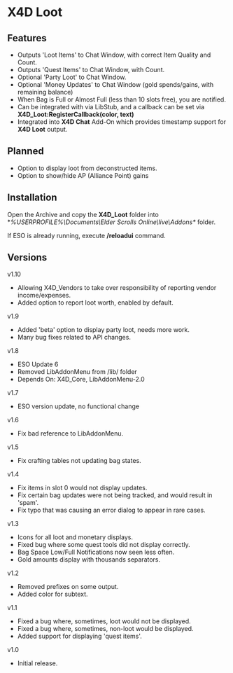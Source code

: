 # X4D **Loot**

## Features

- Outputs 'Loot Items' to Chat Window, with correct Item Quality and Count.
- Outputs 'Quest Items' to Chat Window, with Count.
- Optional 'Party Loot' to Chat Window.
- Optional 'Money Updates' to Chat Window (gold spends/gains, with remaining balance)
- When Bag is Full or Almost Full (less than 10 slots free), you are notified.
- Can be integrated with via LibStub, and a callback can be set via **X4D_Loot:RegisterCallback(color, text)**
- Integrated into **X4D Chat** Add-On which provides timestamp support for **X4D Loot** output.

## Planned

- Option to display loot from deconstructed items.
- Option to show/hide AP (Alliance Point) gains

## Installation

Open the Archive and copy the **X4D_Loot** folder into **%USERPROFILE%\Documents\Elder Scrolls Online\live\Addons\** folder.

If ESO is already running, execute **/reloadui** command.

## Versions

v1.10

- Allowing X4D_Vendors to take over responsibility of reporting vendor income/expenses.
- Added option to report loot worth, enabled by default.

v1.9

- Added 'beta' option to display party loot, needs more work.
- Many bug fixes related to API changes.

v1.8

- ESO Update 6
- Removed LibAddonMenu from /lib/ folder
- Depends On: X4D_Core, LibAddonMenu-2.0

v1.7

- ESO version update, no functional change

v1.6

- Fix bad reference to LibAddonMenu.

v1.5

- Fix crafting tables not updating bag states.

v1.4

- Fix items in slot 0 would not display updates.
- Fix certain bag updates were not being tracked, and would result in 'spam'.
- Fix typo that was causing an error dialog to appear in rare cases.

v1.3

- Icons for all loot and monetary displays.
- Fixed bug where some quest tools did not display correctly.
- Bag Space Low/Full Notifications now seen less often.
- Gold amounts display with thousands separators.

v1.2

- Removed prefixes on some output.
- Added color for subtext.

v1.1

- Fixed a bug where, sometimes, loot would not be displayed.
- Fixed a bug where, sometimes, non-loot would be displayed.
- Added support for displaying 'quest items'.

v1.0

- Initial release.
